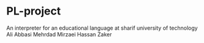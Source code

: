 # PL-project
An interpreter for an educational language at sharif university of technology
Ali Abbasi
Mehrdad Mirzaei
Hassan Zaker
